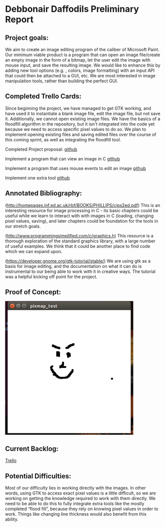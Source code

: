 # Debbonair Daffodils Preliminary Report

## Project goals:
We aim to create an image editing program of the caliber of Microsoft Paint. Our minimum viable product is a program that can open an image file/create an empty image in the form of a bitmap, let the user edit the image with mouse input, and save the resulting image. We would like to enhance this by adding new tool options (e.g. , colors, image formatting) with an input API that could then be attached to a GUI, etc. We are most interested in image manipulation tools, rather than building the perfect GUI.

## Completed Trello Cards:
Since beginning the project, we have managed to get GTK working, and have used it to instantiate a blank image file, edit the image file, but not save it. Additionally, we cannot open existing image files. We have the basics of a floodfill algorithm in the repository, but it isn't integrated into the code yet because we need to access specific pixel values to do so. We plan to implement opening existing files and saving edited files over the course of this coming sprint, as well as integrating the floodfill tool.

Completed Project proposal: [github](https://github.com/SeanCCarter/SoftSysDebonairDaffodils/blob/master/reports/proposal.md)

Implement a program that can view an image in C [github](https://github.com/SeanCCarter/SoftSysDebonairDaffodils/blob/master/pixmap_test.c)

Implement a program that uses mouse events to edit an image [github](https://github.com/SeanCCarter/SoftSysDebonairDaffodils/blob/master/pixmap_test.c)

Implement one extra tool [github](https://github.com/SeanCCarter/SoftSysDebonairDaffodils/blob/master/flood_fillDEV.c)

## Annotated Bibliography:
(http://homepages.inf.ed.ac.uk/rbf/BOOKS/PHILLIPS/cips2ed.pdf)
This is an interesting resource for image processing in C - its basic chapters could be useful while we learn to interact with with images in C (loading, changing pixel values, saving), and later chapters could be foundation for the tools in our stretch goals.

(http://www.programmingsimplified.com/c/graphics.h)
This resource is a thorough exploration of the standard graphics library, with a large number of useful examples. We think that it could be another place to find code which we can expand upon.

(https://developer.gnome.org/gtk-tutorial/stable/)
We are using gtk as a basis for image editing, and the documentation on what it can do is instrumental to our being able to work with it in creative ways. The tutorial was a helpful kicking off point for the project.


## Proof of Concept:
![A stunning example of art](https://github.com/SeanCCarter/SoftSysDebonairDaffodils/blob/master/reports/images/pixmap_screenshot.png)

## Current Backlog:
[Trello](https://trello.com/b/TqZ9wuM1/softsysdebonairdaffodils)


## Potential Difficulties:
Most of our difficulty lies in working directly with the images. In other words, using GTK to access exact pixel values is a little difficult, so we are working on getting the knowledge required to work with them directly. We need to be able to do this to fully integrate extra tools like the mostly completed “flood fill”, because they rely on knowing pixel values in order to work. Things like changing line thickness would also benefit from this ability.
